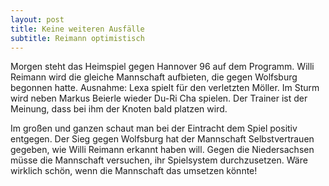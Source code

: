 ```yaml
---
layout: post
title: Keine weiteren Ausfälle
subtitle: Reimann optimistisch
---
```


Morgen steht das Heimspiel gegen Hannover 96 auf dem Programm. Willi Reimann wird die gleiche Mannschaft aufbieten, die gegen Wolfsburg begonnen hatte. Ausnahme: Lexa spielt für den verletzten Möller. Im Sturm wird neben Markus Beierle wieder Du-Ri Cha spielen. Der Trainer ist der Meinung, dass bei ihm der Knoten bald platzen wird.

Im großen und ganzen schaut man bei der Eintracht dem Spiel positiv entgegen. Der Sieg gegen Wolfsburg hat der Mannschaft Selbstvertrauen gegeben, wie Willi Reimann erkannt haben will. Gegen die Niedersachsen müsse die Mannschaft versuchen, ihr Spielsystem durchzusetzen. Wäre wirklich schön, wenn die Mannschaft das umsetzen könnte!
